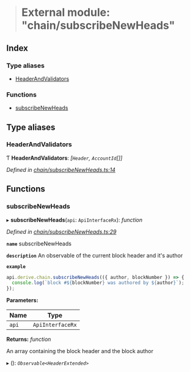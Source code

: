 > # External module: "chain/subscribeNewHeads"

## Index

### Type aliases

* [HeaderAndValidators](_chain_subscribenewheads_.md#headerandvalidators)

### Functions

* [subscribeNewHeads](_chain_subscribenewheads_.md#subscribenewheads)

## Type aliases

###  HeaderAndValidators

Ƭ **HeaderAndValidators**: *[`Header`, `AccountId`[]]*

*Defined in [chain/subscribeNewHeads.ts:14](https://github.com/polkadot-js/api/blob/895ed80/packages/api-derive/src/chain/subscribeNewHeads.ts#L14)*

## Functions

###  subscribeNewHeads

▸ **subscribeNewHeads**(`api`: `ApiInterfaceRx`): *function*

*Defined in [chain/subscribeNewHeads.ts:29](https://github.com/polkadot-js/api/blob/895ed80/packages/api-derive/src/chain/subscribeNewHeads.ts#L29)*

**`name`** subscribeNewHeads

**`description`** An observable of the current block header and it's author

**`example`** 
<BR>

```javascript
api.derive.chain.subscribeNewHeads(({ author, blockNumber }) => {
  console.log(`block #${blockNumber} was authored by ${author}`);
});
```

**Parameters:**

Name | Type |
------ | ------ |
`api` | `ApiInterfaceRx` |

**Returns:** *function*

An array containing the block header and the block author

▸ (): *`Observable<HeaderExtended>`*
